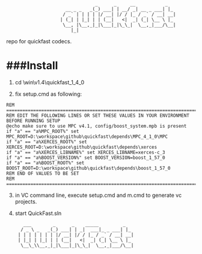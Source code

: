                                      _      _     __           _   
                          __ _ _   _(_) ___| | __/ _| __ _ ___| |_ 
                         / _` | | | | |/ __| |/ / |_ / _` / __| __|
                        | (_| | |_| | | (__|   <|  _| (_| \__ \ |_ 
                         \__, |\__,_|_|\___|_|\_\_|  \__,_|___/\__|
                            |_|                                    
                            



repo for quickfast codecs.

###Install
==========

1. cd <repo>\win\v1.4\quickfast_1_4_0


2. fix setup.cmd as following:

```
REM =====================================================================================
REM EDIT THE FOLLOWING LINES OR SET THESE VALUES IN YOUR ENVIRONMENT BEFORE RUNNING SETUP
@echo make sure to use MPC v4.1, config/boost_system.mpb is present
if "a" == "a%MPC_ROOT%" set MPC_ROOT=D:\workspace\github\quickfast\depends\MPC_4_1_0\MPC
if "a" == "a%XERCES_ROOT%" set XERCES_ROOT=D:\workspace\github\quickfast\depends\xerces
if "a" == "a%XERCES_LIBNAME%" set XERCES_LIBNAME=xerces-c_3
if "a" == "a%BOOST_VERSION%" set BOOST_VERSION=boost_1_57_0
if "a" == "a%BOOST_ROOT%" set BOOST_ROOT=D:\workspace\github\quickfast\depends\boost_1_57_0
REM END OF VALUES TO BE SET
REM =====================================================================================
```
    
3. in VC command line, execute setup.cmd and m.cmd to generate vc projects.


4. start QuickFast.sln


		  ___        _      _    _____         _   
		 / _ \ _   _(_) ___| | _|  ___|_ _ ___| |_ 
		| | | | | | | |/ __| |/ / |_ / _` / __| __|
		| |_| | |_| | | (__|   <|  _| (_| \__ \ |_ 
		 \__\_\\__,_|_|\___|_|\_\_|  \__,_|___/\__|
							   
